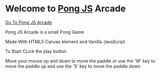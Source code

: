 # Welcome to [Pong JS](https://imagineeeinc.github.io/pongjs/app/) Arcade

[Go To Pong JS Arcade](https://imagineeeinc.github.io/pongjs/app/)

Pong JS Arcade is a small Pong Game

Made With HTML5 Canvas element and Vanilla JavaScript

To Start CLick the play button

Move your mouse up and down to move the paddle
or use the 'W' key to move the paddle up and use the 'S' key to move the paddle down

